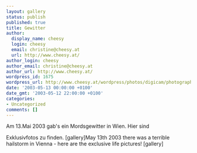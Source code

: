 ```yaml
---
layout: gallery
status: publish
published: true
title: Gewitter
author:
  display_name: cheesy
  login: cheesy
  email: christine@cheesy.at
  url: http://www.cheesy.at/
author_login: cheesy
author_email: christine@cheesy.at
author_url: http://www.cheesy.at/
wordpress_id: 1675
wordpress_url: http://www.cheesy.at/wordpress/photos/digicam/photographie/gewitter/
date: '2003-05-13 00:00:00 +0100'
date_gmt: '2003-05-12 22:00:00 +0100'
categories:
- Uncategorized
comments: []
---
```

<!--:de-->Am 13.Mai 2003 gab's ein Mordsgewitter in Wien. Hier sind
Exklusivfotos zu finden.
[gallery]<!--:--><!--:en-->May 13th 2003 there was a terrible hailstorm in Vienna - here are the exclusive life pictures!
[gallery]<!--:-->
